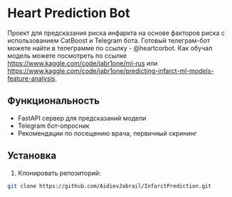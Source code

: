 # Heart  Prediction Bot

Проект для предсказания риска инфаркта на основе факторов риска с использованием CatBoost и Telegram бота. 
Готовый телеграм-бот можете найти в телеграмме по ссылку - @heartcorbot. Как обучал модель можете посмотреть по ссылке https://www.kaggle.com/code/jabr1one/ml-rus или 
https://www.kaggle.com/code/jabr1one/predicting-infarct-ml-models-feature-analysis.

## Функциональность

- FastAPI сервер для предсказаний модели
- Telegram бот-опросник
- Рекомендации по посещению врача, первичный скрининг

## Установка

1. Клонировать репозиторий:
```bash
git clone https://github.com/AidievJabrail/InfarctPrediction.git
```

